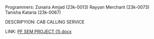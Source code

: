 Programmers:
Zunaira Amjad (23k-0013)
Rayyan Merchant (23k-0073)
Tanisha Kataria (23k-0067)

DESCRIPYION: CAB CALLING SERVICE

LINK:
[PF SEM PROJECT (1).docx](https://github.com/zoni2004/PFSEMPROJECT/files/13476559/PF.SEM.PROJECT.1.docx)

 
 


